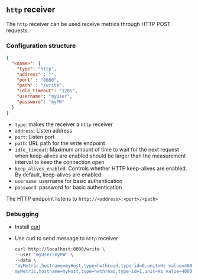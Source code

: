 ## `http` receiver

The `http` receiver can be used receive metrics through HTTP POST requests.

### Configuration structure

```json
{
  "<name>": {
    "type": "http",
    "address" : "",
    "port" : "8080",
    "path" : "/write",
    "idle_timeout": "120s",
    "username": "myUser",
    "password": "myPW"
  }
}
```

- `type`: makes the receiver a `http` receiver
- `address`: Listen address
- `port`: Listen port
- `path`: URL path for the write endpoint
- `idle_timeout`: Maximum amount of time to wait for the next request when keep-alives are enabled should be larger than the measurement interval to keep the connection open
- `keep_alives_enabled`: Controls whether HTTP keep-alives are enabled. By default, keep-alives are enabled.
- `username`: username for basic authentication
- `password`: password for basic authentication

The HTTP endpoint listens to `http://<address>:<port>/<path>`

### Debugging

- Install [curl](https://curl.se/)
- Use curl to send message to `http` receiver

  ```bash
  curl http://localhost:8080/write \
  --user "myUser:myPW" \
  --data \
  "myMetric,hostname=myHost,type=hwthread,type-id=0,unit=Hz value=400000i 1694777161164284635
  myMetric,hostname=myHost,type=hwthread,type-id=1,unit=Hz value=400001i 1694777161164284635"
  ```
